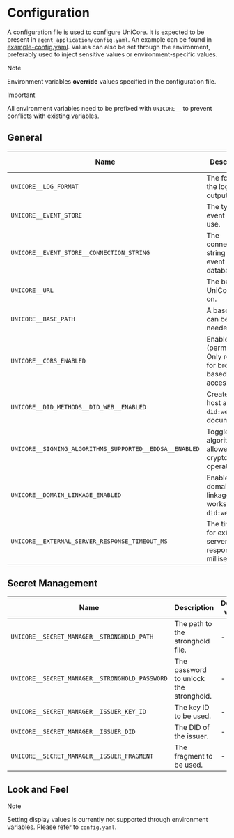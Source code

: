 # Configuration

A configuration file is used to configure UniCore. It is expected to be present in `agent_application/config.yaml`. An example can be found in [example-config.yaml](example-config.yaml). Values can also be set through the environment, preferably used to inject sensitive values or environment-specific values.

> [!NOTE]
> Environment variables **override** values specified in the configuration file.

> [!IMPORTANT]
> All environment variables need to be prefixed with `UNICORE__` to prevent conflicts with existing variables.

## General

| Name                                                    | Description                                                       | Default value | Accepted values                          |
| ------------------------------------------------------- | ----------------------------------------------------------------- | ------------- | ---------------------------------------- |
| `UNICORE__LOG_FORMAT`                                   | The format of the log output.                                     | `json`        | `json`, `text`                           |
| `UNICORE__EVENT_STORE`                                  | The type of event store to use.                                   | -             | `in_memory`, `postgres`                  |
| `UNICORE__EVENT_STORE__CONNECTION_STRING`               | The connection string for the event store database.               | -             | `postgresql://<user>:<pass>@<host>/<db>` |
| `UNICORE__URL`                                          | The base URL UniCore runs on.                                     | -             | `https://my-domain.example.org`          |
| `UNICORE__BASE_PATH`                                    | A base path can be set if needed.                                 | -             | string                                   |
| `UNICORE__CORS_ENABLED`                                 | Enable CORS (permissive). Only required for browser-based access. | `false`       | boolean                                  |
| `UNICORE__DID_METHODS__DID_WEB__ENABLED`                | Create and host a `did:web` DID document.                         | -             | boolean                                  |
| `UNICORE__SIGNING_ALGORITHMS_SUPPORTED__EDDSA__ENABLED` | Toggles the algorithm allowed for cryptographic operations.       | `true`        | boolean                                  |
| `UNICORE__DOMAIN_LINKAGE_ENABLED`                       | Enable domain linkage (only works with `did:web`).                | -             | boolean                                  |
| `UNICORE__EXTERNAL_SERVER_RESPONSE_TIMEOUT_MS`          | The timeout for external server responses (in milliseconds).      | `1000`        | integer                                  |

<!-- TODO: How to document all other DID methods? -->
<!-- TODO: VP_FORMATS -->
<!-- TODO: EVENT_PUBLISHERS: even configured through env vars? -->

## Secret Management

| Name                                           | Description                            | Default value | Accepted values               |
| ---------------------------------------------- | -------------------------------------- | ------------- | ----------------------------- |
| `UNICORE__SECRET_MANAGER__STRONGHOLD_PATH`     | The path to the stronghold file.       | -             | `/var/lib/unicore/stronghold` |
| `UNICORE__SECRET_MANAGER__STRONGHOLD_PASSWORD` | The password to unlock the stronghold. | -             | -                             |
| `UNICORE__SECRET_MANAGER__ISSUER_KEY_ID`       | The key ID to be used.                 | -             | -                             |
| `UNICORE__SECRET_MANAGER__ISSUER_DID`          | The DID of the issuer.                 | -             | -                             |
| `UNICORE__SECRET_MANAGER__ISSUER_FRAGMENT`     | The fragment to be used.               | -             | -                             |

## Look and Feel

> [!NOTE]
> Setting display values is currently not supported through environment variables. Please refer to `config.yaml`.

<!-- TODO: DISPLAY_0_NAME: even configured through env vars? -->
